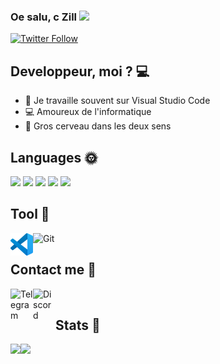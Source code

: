 ### Oe salu, c Zill <img src="https://cdn.discordapp.com/emojis/814877275325071411.png?v=1" width="25px">

[![Twitter Follow](https://img.shields.io/twitter/follow/UserZill?color=1DA1F2&logo=twitter&style=for-the-badge)](https://twitter.com/kud3re)

## Developpeur, moi ? 💻
- 🌙 Je travaille souvent sur Visual Studio Code
- 💻 Amoureux de l'informatique
- 🧠 Gros cerveau dans les deux sens

## Languages 🌞
<p>

<img src="https://img.shields.io/badge/node.js%20-%2343853D.svg?&style=for-the-badge&logo=node.js&logoColor=white"/>
	<img src="https://img.shields.io/badge/javascript%20-%23323330.svg?&style=for-the-badge&logo=javascript&logoColor=%23F7DF1E"/>
	<img src="https://img.shields.io/badge/html5%20-%23E34F26.svg?&style=for-the-badge&logo=html5&logoColor=white"/>
	<img src="https://img.shields.io/badge/css3%20-%231572B6.svg?&style=for-the-badge&logo=css3&logoColor=white"/>
        <img src="https://img.shields.io/badge/MongoDB-%234ea94b.svg?&style=for-the-badge&logo=mongodb&logoColor=white"/>
</p>

## Tool 🧱
<p>
<img align="left" alt="Visual Studio Code" width="36px" src="https://raw.githubusercontent.com/github/explore/80688e429a7d4ef2fca1e82350fe8e3517d3494d/topics/visual-studio-code/visual-studio-code.png" />
<img align="left" alt="Git" width="36px" src="https://external-content.duckduckgo.com/iu/?u=https%3A%2F%2Fupload.wikimedia.org%2Fwikipedia%2Fcommons%2Fthumb%2F3%2F3f%2FGit_icon.svg%2F768px-Git_icon.svg.png&f=1&nofb=1" />
</p>

<br>

## Contact me 📲
<img align="left" alt="Telegram" width="36px" href="https://t.me/zillw2s" src="https://upload.wikimedia.org/wikipedia/commons/thumb/8/83/Telegram_2019_Logo.svg/1200px-Telegram_2019_Logo.svg.png" />
<img align="left" alt="Discord" width="36px" href="https://t.me/zillw2s" src="https://logodownload.org/wp-content/uploads/2017/11/discord-logo-9.png" />


<br>

## Stats 🧪
<p>
<img align="left" src="https://github-readme-stats.vercel.app/api/top-langs?username=zillw2s&show_icons=true&theme=blue&layout=large">
<img align="down" src="https://github-readme-stats.vercel.app/api?username=zillw2s&&show_icons=true&title_color=ffffff&icon_color=bb2acf&text_color=daf7dc&bg_color=15151515">
</p>

